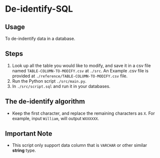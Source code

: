# De-identify-SQL
## Usage
To de-indentify data in a database.

## Steps
1. Look up all the table you would like to modify, and save it in a csv file named `TABLE-COLUMN-TO-MODIFY.csv` at `./src`. An Example .csv file is provided at `./reference/TABLE-COLUMN-TO-MODIFY.csv` file.
2. Run the Python script `./src/main.py`.
3. In `./src/script.sql` and run it in your databases.

## The de-identify algorithm

* Keep the first character, and replace the remaining characters as `X`. For example, input `William`, will output `WXXXXXX`.

## Important Note

* This script only support data column that is `VARCHAR` or other similar **string** type.
